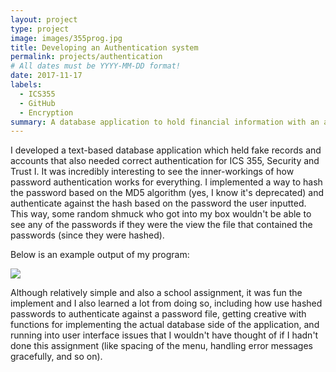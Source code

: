 ```yaml
---
layout: project
type: project
image: images/355prog.jpg
title: Developing an Authentication system
permalink: projects/authentication
# All dates must be YYYY-MM-DD format!
date: 2017-11-17
labels:
  - ICS355
  - GitHub
  - Encryption
summary: A database application to hold financial information with an authentication mechanism I created for ICS 355.
---
```


I developed a text-based database application which held fake records and accounts that also needed correct authentication for ICS 355, Security and Trust I. It was incredibly interesting to see the inner-workings of how password authentication works for everything. I implemented a way to hash the password based on the MD5 algorithm (yes, I know it's deprecated) and authenticate against the hash based on the password the user inputted. This way, some random shmuck who got into my box wouldn't be able to see any of the passwords if they were the view the file that contained the passwords (since they were hashed).

Below is an example output of my program:

<img class="ui image" src="https://git-jftorres.github.io/images/355progpic1.png">

Although relatively simple and also a school assignment, it was fun the implement and I also learned a lot from doing so, including how use hashed passwords to authenticate against a password file, getting creative with functions for implementing the actual database side of the application, and running into user interface issues that I wouldn't have thought of if I hadn't done this assignment (like spacing of the menu, handling error messages gracefully, and so on).
